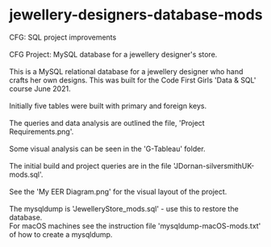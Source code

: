# jewellery-designers-database-mods
CFG: SQL project improvements
<br><br>
CFG Project: MySQL database for a jewellery designer's store.
<br><br>
This is a MySQL relational database for a jewellery designer who hand crafts
her own designs. This was built for the Code First Girls 'Data & SQL' course June 2021.
<br><br>
Initially five tables were built with primary and foreign keys.
<br><br>
The queries and data analysis are outlined the file, 'Project Requirements.png'.
<br><br>
Some visual analysis can be seen in the 'G-Tableau' folder.
<br><br>
The initial build and project queries are in the file 'JDornan-silversmithUK-mods.sql'.
<br><br>
See the 'My EER Diagram.png' for the visual layout of the project.
<br><br>
The mysqldump is 'JewelleryStore_mods.sql' - use this to restore the database.<br>
For macOS machines see the instruction file 'mysqldump-macOS-mods.txt' of
how to create a mysqldump.
<br><br>
